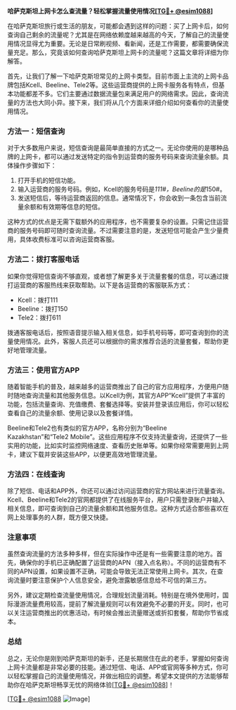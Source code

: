 **哈萨克斯坦上网卡怎么查流量？轻松掌握流量使用情况[[TG💪+ @esim1088](https://t.me/s/esim1088)]**

在哈萨克斯坦旅行或生活的朋友，可能都会遇到这样的问题：买了上网卡后，如何查询自己剩余的流量呢？尤其是在网络依赖度越来越高的今天，了解自己的流量使用情况显得尤为重要。无论是日常刷视频、看新闻，还是工作需要，都需要确保流量充足。那么，究竟该如何查询哈萨克斯坦上网卡的流量呢？这篇文章将详细为你解答。

首先，让我们了解一下哈萨克斯坦常见的上网卡类型。目前市面上主流的上网卡品牌包括Kcell、Beeline、Tele2等。这些运营商提供的上网卡服务各有特点，但基本功能都差不多。它们主要通过数据流量包来满足用户的网络需求。因此，查询流量的方法也大同小异。接下来，我们将从几个方面来详细介绍如何查看你的流量使用情况。

### 方法一：短信查询

对于大多数用户来说，短信查询是最简单直接的方式之一。无论你使用的是哪种品牌的上网卡，都可以通过发送特定的指令到运营商的服务号码来查询流量余额。具体操作步骤如下：

1. 打开手机的短信功能。
2. 输入运营商的服务号码。例如，Kcell的服务号码是*111#，Beeline的是*150#。
3. 发送短信后，等待运营商返回的信息。通常情况下，你会收到一条包含当前流量余额和有效期等信息的短信。

这种方式的优点是无需下载额外的应用程序，也不需要复杂的设置。只需记住运营商的服务号码即可随时查询流量。不过需要注意的是，发送短信可能会产生少量费用，具体收费标准可以咨询运营商客服。

### 方法二：拨打客服电话

如果你觉得短信查询不够直观，或者想了解更多关于流量套餐的信息，可以通过拨打运营商的客服热线来获取帮助。以下是各运营商的客服联系方式：

- Kcell：拨打111
- Beeline：拨打150
- Tele2：拨打611

拨通客服电话后，按照语音提示输入相关信息，如手机号码等，即可查询到你的流量使用情况。此外，客服人员还可以根据你的需求推荐合适的流量套餐，帮助你更好地管理流量。

### 方法三：使用官方APP

随着智能手机的普及，越来越多的运营商推出了自己的官方应用程序，方便用户随时随地查询流量和其他服务信息。以Kcell为例，其官方APP“Kcell”提供了丰富的功能，包括流量查询、充值缴费、套餐选择等。安装并登录该应用后，你可以轻松查看自己的流量余额、使用记录以及套餐详情。

Beeline和Tele2也有类似的官方APP，名称分别为“Beeline Kazakhstan”和“Tele2 Mobile”。这些应用程序不仅支持流量查询，还提供了一些实用的功能，比如实时监控网络速度、查看历史账单等。如果你经常需要用到上网卡，建议下载并安装这些APP，以便更高效地管理流量。

### 方法四：在线查询

除了短信、电话和APP外，你还可以通过访问运营商的官方网站来进行流量查询。Kcell、Beeline和Tele2的官网都提供了在线服务平台，用户只需登录账户并输入相关信息，即可查询到自己的流量余额和其他服务信息。这种方式适合那些喜欢在网上处理事务的人群，既方便又快捷。

### 注意事项

虽然查询流量的方法多种多样，但在实际操作中还是有一些需要注意的地方。首先，确保你的手机已正确配置了运营商的APN（接入点名称）。不同的运营商有不同的APN设置，如果设置不正确，可能会导致无法正常使用上网卡。其次，在查询流量时要注意保护个人信息安全，避免泄露敏感信息给不可信的第三方。

另外，建议定期检查流量使用情况，合理规划流量消耗。特别是在境外使用时，国际漫游流量费用较高，提前了解流量规则可以有效避免不必要的开支。同时，也可以关注运营商推出的优惠活动，有时候会推出流量赠送或折扣套餐，帮助你节省成本。

### 总结

总之，无论你是刚到哈萨克斯坦的新手，还是长期居住在此的老手，掌握如何查询上网卡流量都是非常必要的技能。通过短信、电话、APP或官网等多种方式，你可以轻松掌握自己的流量使用情况，并做出相应的调整。希望本文提供的方法能够帮助你在哈萨克斯坦畅享无忧的网络体验[[TG💪+ @esim1088](https://t.me/s/esim1088)]！

[[TG💪+ @esim1088](https://t.me/s/esim1088) ![Image](https://i.postimg.cc/4NQfJmqS/Snipaste-2025-05-13-00-14-12.png)]